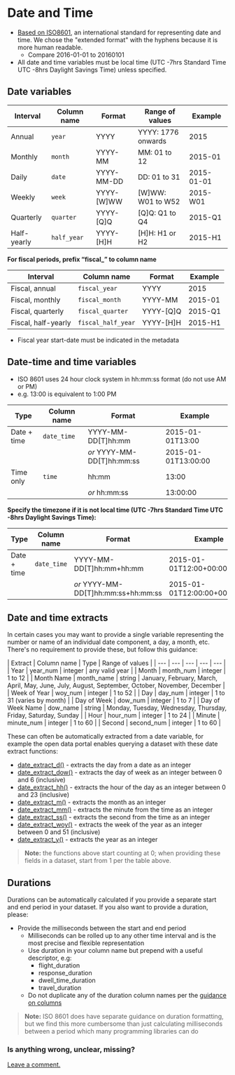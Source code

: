# Date and Time

* [Based on ISO8601](https://en.wikipedia.org/wiki/ISO_8601), an international standard for representing date and time. We chose the "extended format" with the hyphens because it is more human readable.
  * Compare 2016-01-01 to 20160101
* All date and time variables must be local time (UTC -7hrs Standard Time UTC -8hrs Daylight Savings Time) unless specified.

## Date variables

| Interval | Column name | Format | Range of values | Example |
| --- | --- | --- | --- | --- |
| Annual | `year` | YYYY | YYYY: 1776 onwards | 2015 |
| Monthly | `month` | YYYY-MM | MM: 01 to 12 | 2015-01 |
| Daily | `date` | YYYY-MM-DD | DD: 01 to 31 | 2015-01-01 |
| Weekly | `week` | YYYY-\[W\]WW | \[W\]WW: W01 to W52 | 2015-W01 |
| Quarterly | `quarter` | YYYY-\[Q\]Q | \[Q\]Q: Q1 to Q4 | 2015-Q1 |
| Half-yearly | `half_year` | YYYY-\[H\]H | \[H\]H: H1 or H2 | 2015-H1 |

**For fiscal periods, prefix “fiscal\_” to column name**

| Interval | Column name | Format | Example |
| --- | --- | --- | --- |
| Fiscal, annual | `fiscal_year` | YYYY | 2015 |
| Fiscal, monthly | `fiscal_month` | YYYY-MM | 2015-01 |
| Fiscal, quarterly | `fiscal_quarter` | YYYY-\[Q\]Q | 2015-Q1 |
| Fiscal, half-yearly | `fiscal_half_year` | YYYY-\[H\]H | 2015-H1 |

* Fiscal year start-date must be indicated in the metadata

## Date-time and time variables
* ISO 8601 uses 24 hour clock system in hh:mm:ss format (do not use AM or PM)
* e.g. 13:00 is equivalent to 1:00 PM

| Type | Column name | Format | Example |
| --- | --- | --- | --- |
| Date + time | `date_time` | YYYY-MM-DD\[T\]hh:mm | 2015-01-01T13:00 |
| | | _or_ YYYY-MM-DD\[T\]hh:mm:ss | 2015-01-01T13:00:00 |
| Time only | `time` | hh:mm | 13:00 |
| | | _or_ hh:mm:ss | 13:00:00 |

**Specify the timezone if it is not local time (UTC -7hrs Standard Time UTC -8hrs Daylight Savings Time):**

| Type | Column name | Format | Example |
| --- | --- | --- | --- |
| Date + time | `date_time` | YYYY-MM-DD\[T\]hh:mm+hh:mm | 2015-01-01T12:00+00:00 |
| | | _or_ YYYY-MM-DD\[T\]hh:mm:ss+hh:mm:ss | 2015-01-01T12:00:00+00:00:00 |

## Date and time extracts

In certain cases you may want to provide a single variable representing the number or name of an individual date component, a day, a month, etc. There's no requirement to provide these, but follow this guidance:

| Extract | Column name | Type | Range of values |
| --- | --- | --- | --- | --- |
| Year | year_num | integer | any valid year |
| Month | month_num | integer | 1 to 12 |
| Month Name | month_name | string | January, February, March, April, May, June, July, August, September, October, November, December |
| Week of Year | woy_num | integer | 1 to 52 |
| Day | day_num | integer | 1 to 31 (varies by month) |
| Day of Week | dow_num | integer | 1 to 7 |
| Day of Week Name | dow_name | string | Monday, Tuesday, Wednesday, Thursday, Friday, Saturday, Sunday |
| Hour | hour_num | integer | 1 to 24 |
| Minute | minute_num | integer | 1 to 60 |
| Second | second_num | integer | 1 to 60 |

These can often be automatically extracted from a date variable, for example the open data portal enables querying a dataset with these date extract functions:
* [date_extract_d()](https://dev.socrata.com/docs/functions/date_extract_d.html) - extracts the day from a date as an integer
* [date_extract_dow()](https://dev.socrata.com/docs/functions/date_extract_dow.html) - extracts the day of week as an integer between 0 and 6 (inclusive)
* [date_extract_hh()](https://dev.socrata.com/docs/functions/date_extract_hh.html) - extracts the hour of the day as an integer between 0 and 23 (inclusive)
* [date_extract_m()](https://dev.socrata.com/docs/functions/date_extract_m.html) - extracts the month as an integer
* [date_extract_mm()](https://dev.socrata.com/docs/functions/date_extract_mm.html) - extracts the minute from the time as an integer 
* [date_extract_ss()](https://dev.socrata.com/docs/functions/date_extract_ss.html) - extracts the second from the time as an integer
* [date_extract_woy()](https://dev.socrata.com/docs/functions/date_extract_woy.html) - extracts the week of the year as an integer between 0 and 51 (inclusive)
* [date_extract_y()](https://dev.socrata.com/docs/functions/date_extract_y.html) - extracts the year as an integer

> **Note:** the functions above start counting at 0; when providing these fields in a dataset, start from 1 per the table above.

## Durations
Durations can be automatically calculated if you provide a separate start and end period in your dataset. If you also want to provide a duration, please:
* Provide the milliseconds between the start and end period
  * Milliseconds can be rolled up to any other time interval and is the most precise and flexible representation
  * Use duration in your column name but prepend with a useful descriptor, e.g:
    * flight_duration
    * response_duration
    * dwell_time_duration
    * travel_duration
  * Do not duplicate any of the duration column names per the [guidance on columns](/formats/column-headers.md)
  
>**Note:** ISO 8601 does have separate guidance on duration formatting, but we find this more cumbersome than just calculating milliseconds between a period which many programming libraries can do

### Is anything wrong, unclear, missing?

[Leave a comment.](https://github.com/DataSF/draft-publishing-standards/issues/new?title=Comment:Date-and-Time&body=Comment:Date-and-Time)

